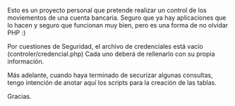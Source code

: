 Esto es un proyecto personal que pretende realizar un control de los moviementos de una cuenta bancaria.
Seguro que ya hay aplicaciones que lo hacen y seguro que funcionan muy bien, pero es una forma de no olvidar PHP :)

Por cuestiones de Seguridad, el archivo de credenciales está vacío (controler/credencial.php)
Cada uno deberá de rellenarlo con su propia información.

Más adelante, cuando haya terminado de securizar algunas consultas, tengo intención de anotar aquí los scripts para la creación de las tablas.

Gracias.
